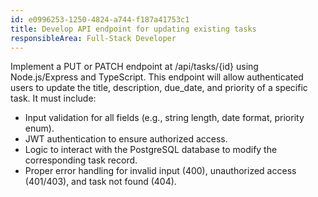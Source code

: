 ```yaml
---
id: e0996253-1250-4824-a744-f187a41753c1
title: Develop API endpoint for updating existing tasks
responsibleArea: Full-Stack Developer
---
```

Implement a PUT or PATCH endpoint at /api/tasks/{id} using Node.js/Express and TypeScript. This endpoint will allow authenticated users to update the title, description, due_date, and priority of a specific task. It must include:
*   Input validation for all fields (e.g., string length, date format, priority enum).
*   JWT authentication to ensure authorized access.
*   Logic to interact with the PostgreSQL database to modify the corresponding task record.
*   Proper error handling for invalid input (400), unauthorized access (401/403), and task not found (404).